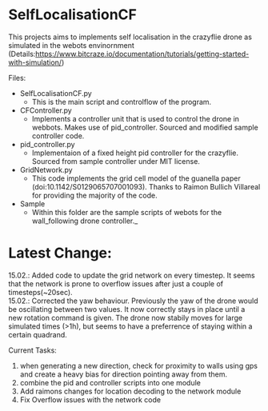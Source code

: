 # SelfLocalisationCF
This projects aims to implements self localisation in the crazyflie drone as simulated in the webots envinornment (Details:https://www.bitcraze.io/documentation/tutorials/getting-started-with-simulation/)

Files:
 - SelfLocalisationCF.py
	- This is the main script and controlflow of the program.
- CFController.py
	- Implements a controller unit that is used to control the drone in webbots. Makes use of pid_controller. Sourced and modified sample controller code.
- pid_controller.py
	- Implementaion of a fixed height pid controller for the crazyflie. Sourced from sample controller under MIT license.
- GridNetwork.py
	- This code implements the grid cell model of the guanella paper (doi:10.1142/S0129065707001093). Thanks to Raimon Bullich Villareal for providing the majority of the code.
- Sample
	- Within this folder are the sample scripts of webots for the wall_following drone controller._ 

# Latest Change:
15.02.: Added code to update the grid network on every timestep. It seems that the network is prone to overflow issues after just a couple of timesteps(~20sec).<br>
15.02.: Corrected the yaw behaviour. Previously the yaw of the drone would be oscillating between two values. It now correctly stays in place until a new rotation command is given. The drone now stabily moves for large simulated times (>1h), but seems to have a preferrence of staying within a certain quadrand.


Current Tasks:
1. when generating a new direction, check for proximity to walls using gps and create a heavy bias for direction pointing away from them.
2. combine the pid and controller scripts into one module
3. Add raimons changes for location decoding to the network module
4. Fix Overflow issues with the network code
